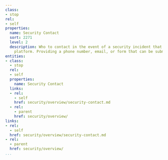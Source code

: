 ```yaml
---
class:
- stop
rel:
- self
properties:
  name: Security Contact
  sort: 2271
  level: 2
  description: Who to contact in the event of a security incident that concerns the
    platform. Providing a phone number, email, or form that can be submitted.
entities:
- class:
  - stop
  rel:
  - self
  properties:
    name: Security Contact
  links:
  - rel:
    - self
    href: security/overview/security-contact.md
  - rel:
    - parent
    href: security/overview/
links:
- rel:
  - self
  href: security/overview/security-contact.md
- rel:
  - parent
  href: security/overview/
...
```

